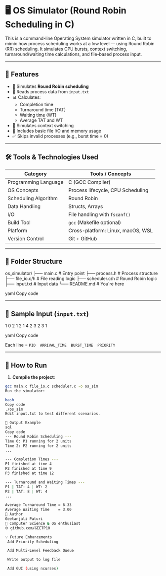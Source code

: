 # 🖥️ OS Simulator (Round Robin Scheduling in C)

This is a command-line Operating System simulator written in C, built to mimic how process scheduling works at a low level — using Round Robin (RR) scheduling. It simulates CPU bursts, context switching, turnaround/waiting time calculations, and file-based process input.

---

## 🚀 Features

- 🧠 Simulates **Round Robin scheduling**
- 📂 Reads process data from `input.txt`
- 📊 Calculates:
  - Completion time
  - Turnaround time (TAT)
  - Waiting time (WT)
  - Average TAT and WT
- 🧵 Simulates context switching
- 💾 Includes basic file I/O and memory usage
- ✅ Skips invalid processes (e.g., burst time = 0)

---

## 🛠️ Tools & Technologies Used

| Category             | Tools / Concepts                     |
|----------------------|--------------------------------------|
| Programming Language | C (GCC Compiler)                     |
| OS Concepts          | Process lifecycle, CPU Scheduling    |
| Scheduling Algorithm | Round Robin                          |
| Data Handling        | Structs, Arrays                      |
| I/O                  | File handling with `fscanf()`        |
| Build Tool           | `gcc` (Makefile optional)            |
| Platform             | Cross-platform: Linux, macOS, WSL    |
| Version Control      | Git + GitHub                         |

---

## 📁 Folder Structure

os_simulator/
├── main.c # Entry point
├── process.h # Process structure
├── file_io.c/h # File reading logic
├── scheduler.c/h # Round Robin logic
├── input.txt # Input data
└── README.md # You're here

yaml
Copy code

---

## 📄 Sample Input (`input.txt`)

1 0 2 1
2 1 4 2
3 2 3 1

yaml
Copy code

Each line = `PID  ARRIVAL_TIME  BURST_TIME  PRIORITY`

---

## 🧪 How to Run

1. **Compile the project**:
```bash
gcc main.c file_io.c scheduler.c -o os_sim
Run the simulator:

bash
Copy code
./os_sim
Edit input.txt to test different scenarios.

📌 Output Example
sql
Copy code
--- Round Robin Scheduling ---
Time 0: P1 running for 2 units
Time 2: P2 running for 2 units
...

--- Completion Times ---
P1 finished at time 4
P2 finished at time 9
P3 finished at time 12

--- Turnaround and Waiting Times ---
P1 | TAT: 4 | WT: 2
P2 | TAT: 8 | WT: 4
...

Average Turnaround Time = 6.33
Average Waiting Time    = 3.00
🙌 Author
Geetanjali Paturi
💼 Computer Science & OS enthusiast
🌐 github.com/GEETP10

💡 Future Enhancements
 Add Priority Scheduling

 Add Multi-Level Feedback Queue

 Write output to log file

 Add GUI (using ncurses)

